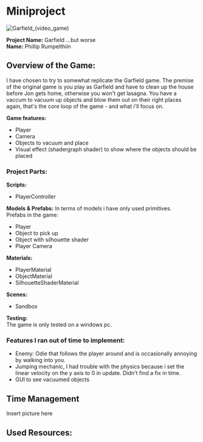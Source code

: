 # Miniproject
![Garfield_(video_game)](https://github.com/user-attachments/assets/72f081ea-30ec-483d-a4ad-b6a42287c13e)

**Project Name:** Garfield ...but worse
<br> **Name:** Phillip Rumpelthiin

## Overview of the Game:
I have chosen to try to somewhat replicate the Garfield game. The premise of the original game is you play as Garfield and have to clean up the house before Jon gets home, otherwise you won't get lasagna. You have a vaccum to vacuum up objects and blow them out on their right places again, that's the core loop of the game - and what i'll focus on. 

**Game features:** 
* Player 
* Camera 
* Objects to vacuum and place
* Visual effect (shadergraph shader) to show where the objects should be placed 

### Project Parts:
**Scripts:** 
* PlayerController

**Models & Prefabs:**
In terms of models i have only used primitives. 
<br> Prefabs in the game: 
* Player
* Object to pick up
* Object with silhouette shader
* Player Camera

**Materials:**
* PlayerMaterial
* ObjectMaterial
* SilhouetteShaderMaterial

**Scenes:** 
* Sandbox

**Testing:**
<br> The game is only tested on a windows pc. 

### Features I ran out of time to implement: 
* Enemy: Odie that follows the player around and is occasionally annoying by walking into you.
* Jumping mechanic, I had trouble with the physics because i set the linear velocity on the y axis to 0 in update. Didn't find a fix in time.
* GUI to see vacuumed objects 

## Time Management
Insert picture here

## Used Resources: 







